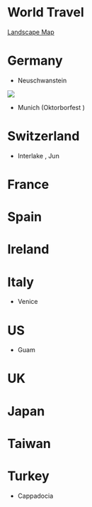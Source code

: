# World Travel

[Landscape Map](https://www.google.com/maps/d/viewer?hl=zh-TW&authuser=0&mid=1IsjjM3k4TzkOvykyrWpuR11SNbY)



# Germany
- Neuschwanstein 

![](http://neimenggu.sinaimg.cn/2014/1201/U11418P1400DT20141201102913.jpg)
- Munich (Oktorborfest )

# Switzerland
- Interlake , Jun

# France

# Spain

# Ireland

# Italy
- Venice

# US
- Guam

# UK

# Japan

# Taiwan

# Turkey
- Cappadocia
